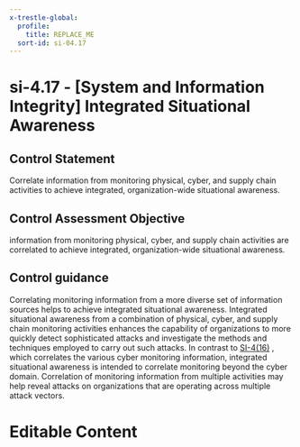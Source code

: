 ```yaml
---
x-trestle-global:
  profile:
    title: REPLACE_ME
  sort-id: si-04.17
---
```


# si-4.17 - \[System and Information Integrity\] Integrated Situational Awareness

## Control Statement

Correlate information from monitoring physical, cyber, and supply chain activities to achieve integrated, organization-wide situational awareness.

## Control Assessment Objective

information from monitoring physical, cyber, and supply chain activities are correlated to achieve integrated, organization-wide situational awareness.

## Control guidance

Correlating monitoring information from a more diverse set of information sources helps to achieve integrated situational awareness. Integrated situational awareness from a combination of physical, cyber, and supply chain monitoring activities enhances the capability of organizations to more quickly detect sophisticated attacks and investigate the methods and techniques employed to carry out such attacks. In contrast to [SI-4(16)](#si-4.16) , which correlates the various cyber monitoring information, integrated situational awareness is intended to correlate monitoring beyond the cyber domain. Correlation of monitoring information from multiple activities may help reveal attacks on organizations that are operating across multiple attack vectors.

# Editable Content

<!-- Make additions and edits below -->
<!-- The above represents the contents of the control as received by the profile, prior to additions. -->
<!-- If the profile makes additions to the control, they will appear below. -->
<!-- The above markdown may not be edited but you may edit the content below, and/or introduce new additions to be made by the profile. -->
<!-- If there is a yaml header at the top, parameter values may be edited. Use --set-parameters to incorporate the changes during assembly. -->
<!-- The content here will then replace what is in the profile for this control, after running profile-assemble. -->
<!-- The current profile has no added parts for this control, but you may add new ones here. -->
<!-- Each addition must have a heading either of the form ## Control my_addition_name -->
<!-- or ## Part a. (where the a. refers to one of the control statement labels.) -->
<!-- "## Control" parts are new parts added after the statement part. -->
<!-- "## Part" parts are new parts added into the top-level statement part with that label. -->
<!-- Subparts may be added with nested hash levels of the form ### My Subpart Name -->
<!-- underneath the parent ## Control or ## Part being added -->
<!-- See https://ibm.github.io/compliance-trestle/tutorials/ssp_profile_catalog_authoring/ssp_profile_catalog_authoring for guidance. -->
